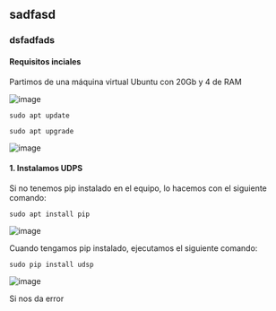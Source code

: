## sadfasd
### dsfadfads

#### Requisitos inciales

Partimos de una máquina virtual Ubuntu con 20Gb y 4 de RAM

![image](https://github.com/informaticaeloy/Manuales-And-HowTo/assets/20743678/35cea666-14af-417f-8eff-36981bb42c1d)

```shell
sudo apt update

sudo apt upgrade
```

![image](https://github.com/informaticaeloy/Manuales-And-HowTo/assets/20743678/a1228b68-108b-457a-a378-6cab6193e139)


#### 1. Instalamos UDPS

Si no tenemos pip instalado en el equipo, lo hacemos con el siguiente comando:

```shell
sudo apt install pip
```

![image](https://github.com/informaticaeloy/Manuales-And-HowTo/assets/20743678/10d5550f-6423-4c53-bb94-fcac42e491af)

Cuando tengamos pip instalado, ejecutamos el siguiente comando:

```shell
sudo pip install udsp
```

![image](https://github.com/informaticaeloy/Manuales-And-HowTo/assets/20743678/7d420632-638b-4d5b-b114-e713cb337efa)

Si nos da error 
